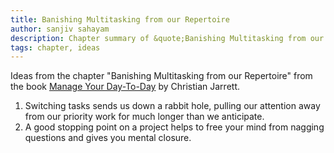 ```yaml
---
title: Banishing Multitasking from our Repertoire
author: sanjiv sahayam
description: Chapter summary of &quote;Banishing Multitasking from our Repertoire&quote; by Christian Jarrett
tags: chapter, ideas
---
```

Ideas from the chapter "Banishing Multitasking from our Repertoire" from the book [Manage Your Day-To-Day](http://99u.com/book/manage-your-day-to-day-2) by Christian Jarrett.

1. Switching tasks sends us down a rabbit hole, pulling our attention away from our priority work for much longer than we anticipate.
2. A good stopping point on a project helps to free your mind from nagging questions and gives you mental closure.